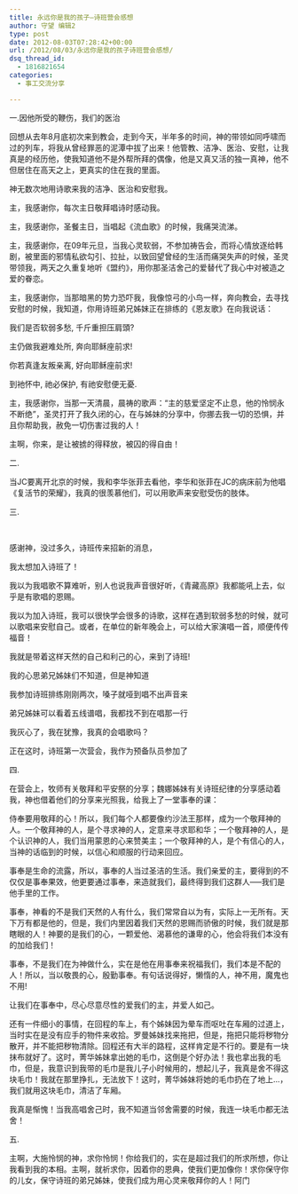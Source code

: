 ```yaml
---
title: 永远你是我的孩子–诗班营会感想
author: 守望 编辑2
type: post
date: 2012-08-03T07:28:42+00:00
url: /2012/08/03/永远你是我的孩子诗班营会感想/
dsq_thread_id:
  - 1816821654
categories:
  - 事工交流分享

---
```

一.因他所受的鞭伤，我们的医治

回想从去年8月底初次来到教会，走到今天，半年多的时间，神的带领如同呼啸而过的列车，将我从曾经罪恶的泥潭中拔了出来！他管教、洁净、医治、安慰，让我真是的经历他，使我知道他不是外帮所拜的偶像，他是又真又活的独一真神，他不但居住在高天之上，更真实的住在我的里面。

神无数次地用诗歌来我的洁净、医治和安慰我。

主，我感谢你，每次主日敬拜唱诗时感动我。

主，我感谢你，圣餐主日，当唱起《流血歌》的时候，我痛哭流涕。

主，我感谢你，在09年元旦，当我心灵软弱，不参加祷告会，而将心情放逐给韩剧，被里面的邪情私欲勾引、拉扯，以致回望曾经的生活而痛哭失声的时候，圣灵带领我，两天之久重复地听《盟约》，用你那圣洁舍己的爱替代了我心中对被造之爱的眷恋。

主，我感谢你，当那暗黑的势力恐吓我，我像惊弓的小鸟一样，奔向教会，去寻找安慰的时候，我知道，你用诗班弟兄姊妹正在排练的《恩友歌》在向我说话：

我们是否软弱多愁, 千斤重担压肩頭?
  
主仍做我避难处所, 奔向耶稣座前求!
  
你若真逢友叛亲离, 好向耶稣座前求!
  
到衪怀中, 祂必保护, 有祂安慰便无憂.

主，我感谢你，当那一天清晨，晨祷的歌声：“主的慈爱坚定不止息，他的怜悯永不断绝”，圣灵打开了我久闭的心，在与姊妹的分享中，你挪去我一切的恐惧，并且你帮助我，赦免一切伤害过我的人！

主啊，你来，是让被掳的得释放，被囚的得自由！

二.

当JC要离开北京的时候，我和李华张菲去看他，李华和张菲在JC的病床前为他唱《复活节的荣耀》，我真的很羡慕他们，可以用歌声来安慰受伤的肢体。

三.

&nbsp;

感谢神，没过多久，诗班传来招新的消息，

我太想加入诗班了！

我以为我唱歌不算难听，别人也说我声音很好听，《青藏高原》我都能吼上去，似乎是有歌唱的恩赐。

我以为加入诗班，我可以很快学会很多的诗歌，这样在遇到软弱多愁的时候，就可以歌唱来安慰自己。或者，在单位的新年晚会上，可以给大家演唱一首，顺便传传福音！

我就是带着这样天然的自己和利己的心，来到了诗班!

我的心思弟兄姊妹们不知道，但是神知道

我参加诗班排练刚刚两次，嗓子就哑到唱不出声音来

弟兄姊妹可以看着五线谱唱，我都找不到在唱那一行

我灰心了，我在犹豫，我真的会唱歌吗？

正在这时，诗班第一次营会，我作为预备队员参加了

四.

在营会上，牧师有关敬拜和平安祭的分享；魏娜姊妹有关诗班纪律的分享感动着我，神也借着他们的分享来光照我，给我上了一堂事奉的课：

侍奉要用敬拜的心！所以，我们每个人都要像约沙法王那样，成为一个敬拜神的人。一个敬拜神的人，是个寻求神的人，定意来寻求耶和华；一个敬拜神的人，是个认识神的人，我们当用蒙恩的心来赞美主；一个敬拜神的人，是个有信心的人，当神的话临到的时候，以信心和顺服的行动来回应。

事奉是生命的流露，所以，事奉的人当过圣洁的生活。我们亲爱的主，要得到的不仅仅是事奉果效，他更要通过事奉，来造就我们，最终得到我们这群人&#8212;&#8211;我们是他手里的工作。

事奉，神看的不是我们天然的人有什么，我们常常自以为有，实际上一无所有。天下万有都是他的，但是，我们内里因着我们天然的恩赐而骄傲的时候，我们就是那瞎眼的人！神要的是我们的心，一颗爱他、渴慕他的谦卑的心，他会将我们本没有的加给我们！

事奉，不是我们在为神做什么，实在是他在用事奉来祝福我们，我们本是不配的人！所以，当以敬畏的心，殷勤事奉。有句话说得好，懒惰的人，神不用，魔鬼也不用!

让我们在事奉中，尽心尽意尽性的爱我们的主，并爱人如己。

还有一件细小的事情，在回程的车上，有个姊妹因为晕车而呕吐在车厢的过道上，当时实在是没有应手的物件来收拾。罗曼姊妹找来拖把，但是，拖把只能将秽物分散开，并不能把秽物清除。回程还有大半的路程，这样肯定是不行的。要是有一块抹布就好了。这时，菁华姊妹拿出她的毛巾，这倒是个好办法！我也拿出我的毛巾，但是，我意识到我带的毛巾是我儿子小时候用的，想起儿子，我真是舍不得这块毛巾！我就在那里挣扎，无法放下！这时，菁华姊妹将她的毛巾扔在了地上…，我们就用这块毛巾，清洁了车厢。

我真是惭愧！当我高唱舍己时，我不知道当邻舍需要的时候，我连一块毛巾都无法舍！

五.

主啊，大施怜悯的神，求你怜悯！你给我们的，实在是超过我们的所求所想，你让我看到我的本相。主啊，就祈求你，因着你的恩典，使我们更加像你！求你保守你的儿女，保守诗班的弟兄姊妹，使我们成为用心灵来敬拜你的人！阿门